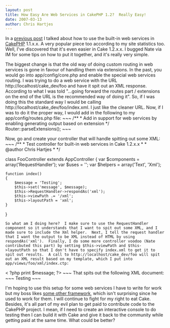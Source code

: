 ```yaml
--- 
layout: post
title: How Easy Are Web Services in CakePHP 1.2?  Really Easy!
date: 2007-03-13
author: Chris Hartjes
---
```

<p>In a <a href="https://www.littlehart.net/atthekeyboard/2006/11/29/using-cakephps-native-web-service-support/">previous post</a> I talked about how to use the built-in web services in <a href="http://www.cakephp.org">CakePHP</a> 1.1.x.x.  A very popular piece too according to my site statistics too.  Well, I've discovered that it's even easier in Cake 1.2.x.x.  I bugged Nate via IM for some tips on how to put it together, and it's really very simple.
</p>
<p>
The biggest change is that the old way of doing custom routing in web services is gone in favour of handling them via extensions.  In the past, you would go into app/config/core.php and enable the special web services routing.  I was trying to do a web service with the URL http://localhost/cake_dev/foo and have it spit out an XML response.  According to what I was told "...going forward the routes part / extensions on the end of the URL is the recommended way of doing it".  So, if I was doing this the standard way I would be calling http://localhost/cake_dev/foo/index.xml.  I just like the cleaner URL.  Now, if I was to do it the proper way, I would add in the following to my app/config/routes.php file:
~~~
/**
 * Add in support for web services by enabling generating output based on extension
 */
Router::parseExtensions();
~~~
</p>
<p>Now, go and create your controller that will handle spitting out some XML:
~~~
/**
 * Test controller for built-in web services in Cake 1.2.x.x
 *
 * @author Chris Hartjes
 *
 */

class FooController extends AppController
{
    var $components = array('RequestHandler');
    var $uses = '';
    var $helpers = array('Text', 'Xml');
    
    function index()
    {
        $message = 'Testing';
        $this->set('message', $message);
        $this->RequestHandler->respondAs('xml');
        $this->viewPath .= '/xml';
        $this->layoutPath = 'xml';
    }
}
~~~
So what am I doing here?  I make sure to use the RequestHandler component so it understands that I want to spit out some XML, and I made sure to include the Xml helper.  Next, I tell the request handler that I want the output to be XML instead of HTML by using respondAs('xml').  Finally, I do some more controller voodoo (Nate contributed this part) by setting $this->viewPath and $this->layoutPath so that I don't have to specify index.xml to get it to spit out results.  A call to http://localhost/cake_dev/foo will spit out an XML result based on my template, which I put into app/views/foo/xml/index.ctp:
~~~
<foo>
    <bar>< ?php print $message; ?></bar>
</foo>
~~~
That spits out the following XML document:
~~~
<?xml version="1.0" encoding="UTF-8" ?>
<foo>
    <bar>Testing</bar>
</foo>
~~~
</p>
<p>I'm hoping to use this setup for some web services I have to write for work but my boss likes <a href="http://framework.zend.com">some other framework</a>, which isn't surprising since he used to work for them.  I will continue to fight for my right to eat Cake.  Besides, it's all part of my evil plan to get paid to contribute code to the CakePHP project.  I mean, if I need to create an interactive console to do testing then I can build it with Cake and give it back to the community while getting paid at the same time.  What could be better?
</p>
